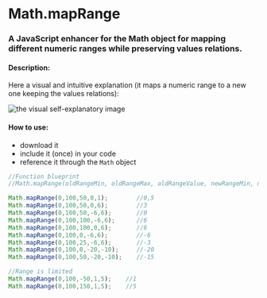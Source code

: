 # Math.mapRange

### A JavaScript enhancer for the Math object for mapping different numeric ranges while preserving values relations.

#### Description:
Here a visual and intuitive explanation (it maps a numeric range to a new one keeping the values relations):

![the visual self-explanatory image](https://raw.githubusercontent.com/Francesco-Rizzi/Math.mapRange/master/assets/image.jpg)

#### How to use:
- download it
- include it (once) in your code
- reference it through the `Math` object
```javascript
//Function blueprint
//Math.mapRange(oldRangeMin, oldRangeMax, oldRangeValue, newRangeMin, newRangeMax) => newRangeValue

Math.mapRange(0,100,50,0,1);        //0,5
Math.mapRange(0,100,50,0,6);        //3
Math.mapRange(0,100,50,-6,6);       //0
Math.mapRange(0,100,100,-6,6);      //6
Math.mapRange(0,100,100,0,6);       //6
Math.mapRange(0,100,0,-6,6);        //-6
Math.mapRange(0,100,25,-6,6);       //-3
Math.mapRange(0,100,0,-20,-10);     //-20
Math.mapRange(0,100,50,-20,-10);    //-15

//Range is limited
Math.mapRange(0,100,-50,1,5);    //1
Math.mapRange(0,100,150,1,5);    //5
```